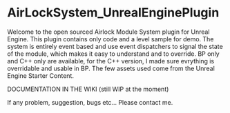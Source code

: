 # AirLockSystem_UnrealEnginePlugin
Welcome to the open sourced Airlock Module System plugin for Unreal Engine. This plugin contains only code and a level sample for demo.
The system is entirely event based and use event dispatchers to signal the state of the module, which makes it easy to understand and to override.
BP only and C++ only are available, for the C++ version, I made sure evrything is overridable and usable in BP. 
The few assets used come from the Unreal Engine Starter Content.

DOCUMENTATION IN THE WIKI (still WIP at the moment)  

If any problem, suggestion, bugs etc... Please contact me.
